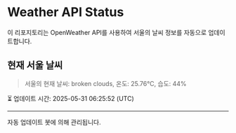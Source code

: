 
# Weather API Status

이 리포지토리는 OpenWeather API를 사용하여 서울의 날씨 정보를 자동으로 업데이트합니다.

## 현재 서울 날씨
> 서울의 현재 날씨: broken clouds, 온도: 25.76°C, 습도: 44%

⏳ 업데이트 시간: 2025-05-31 06:25:52 (UTC)

---
자동 업데이트 봇에 의해 관리됩니다.
